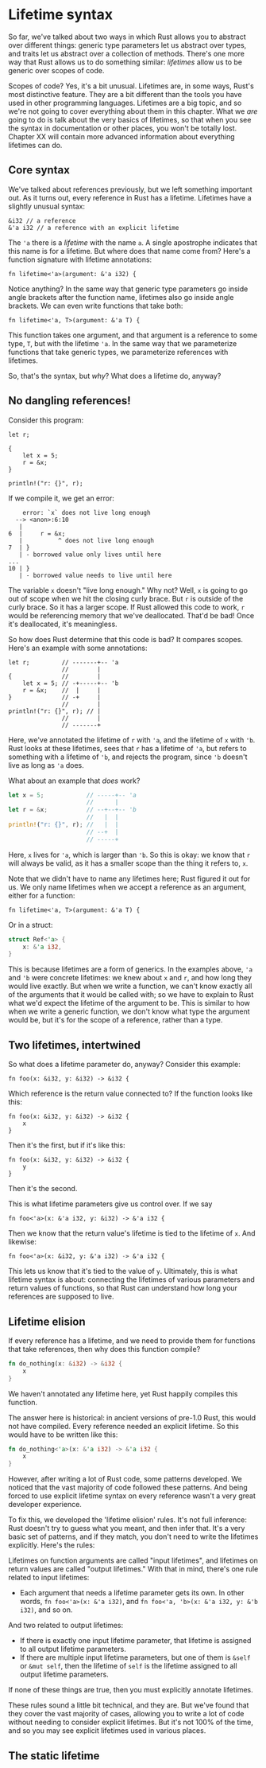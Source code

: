 # Lifetime syntax

So far, we've talked about two ways in which Rust allows you to abstract over
different things: generic type parameters let us abstract over types, and
traits let us abstract over a collection of methods. There's one more way that
Rust allows us to do something similar: *lifetimes* allow us to be generic over
scopes of code.

Scopes of code? Yes, it's a bit unusual. Lifetimes are, in some ways, Rust's
most distinctive feature. They are a bit different than the tools you have
used in other programming languages. Lifetimes are a big topic, and so we're
not going to cover everything about them in this chapter. What we _are_ going
to do is talk about the very basics of lifetimes, so that when you see the
syntax in documentation or other places, you won't be totally lost. Chapter XX
will contain more advanced information about everything lifetimes can do.

## Core syntax

We've talked about references previously, but we left something important out.
As it turns out, every reference in Rust has a lifetime. Lifetimes have a
slightly unusual syntax:

```rust,ignore
&i32 // a reference
&'a i32 // a reference with an explicit lifetime
```

The `'a` there is a *lifetime* with the name `a`. A single apostrophe indicates
that this name is for a lifetime. But where does that name come from? Here's
a function signature with lifetime annotations:

```rust,ignore
fn lifetime<'a>(argument: &'a i32) {
```

Notice anything? In the same way that generic type parameters go inside angle
brackets after the function name, lifetimes also go inside angle brackets. We
can even write functions that take both:

```rust,ignore
fn lifetime<'a, T>(argument: &'a T) {
```

This function takes one argument, and that argument is a reference to some
type, `T`, but with the lifetime `'a`. In the same way that we parameterize
functions that take generic types, we parameterize references with lifetimes.

So, that's the syntax, but _why_? What does a lifetime do, anyway?

## No dangling references!

Consider this program:

```rust,ignore
let r;

{
    let x = 5;
    r = &x;
}

println!("r: {}", r);
```

If we compile it, we get an error:

```text
	error: `x` does not live long enough
  --> <anon>:6:10
   |
6  |     r = &x;
   |          ^ does not live long enough
7  | }
   | - borrowed value only lives until here
...
10 | }
   | - borrowed value needs to live until here
```

The variable `x` doesn't "live long enough." Why not? Well, `x` is going to go
out of scope when we hit the closing curly brace. But `r` is outside of the
curly brace.  So it has a larger scope. If Rust allowed this code to work, `r`
would be referencing memory that we've deallocated. That'd be bad! Once it's
deallocated, it's meaningless.

So how does Rust determine that this code is bad? It compares scopes. Here's an
example with some annotations:

```rust,ignore
let r;         // -------+-- 'a
               //        |
{              //        |
    let x = 5; // -+-----+-- 'b
    r = &x;    //  |     |
}              // -+     |
               //        |
println!("r: {}", r); // |
               //        |
               // -------+
```

Here, we've annotated the lifetime of `r` with `'a`, and the lifetime of `x`
with `'b`. Rust looks at these lifetimes, sees that `r` has a lifetime of `'a`,
but refers to something with a lifetime of `'b`, and rejects the program, since
`'b` doesn't live as long as `'a` does.

What about an example that _does_ work?

```rust
let x = 5;            // -----+-- 'a
                      //      |
let r = &x;           // --+--+-- 'b
                      //   |  |
println!("r: {}", r); //   |  |
                      // --+  |
                      // -----+
```

Here, `x` lives for `'a`, which is larger than `'b`. So this is okay: we know
that `r` will always be valid, as it has a smaller scope than the thing it
refers to, `x`.

Note that we didn't have to name any lifetimes here; Rust figured it out for
us. We only name lifetimes when we accept a reference as an argument, either
for a function:

```rust,ignore
fn lifetime<'a, T>(argument: &'a T) {
```

Or in a struct:

```rust
struct Ref<'a> {
    x: &'a i32,
}
```

This is because lifetimes are a form of generics. In the examples above, `'a`
and `'b` were concrete lifetimes: we knew about `x` and `r`, and how long they
would live exactly. But when we write a function, we can't know exactly all of
the arguments that it would be called with; so we have to explain to Rust what
we'd expect the lifetime of the argument to be. This is similar to how when we
write a generic function, we don't know what type the argument would be, but
it's for the scope of a reference, rather than a type.

## Two lifetimes, intertwined

So what does a lifetime parameter do, anyway? Consider this example:

```rust,ignore
fn foo(x: &i32, y: &i32) -> &i32 {
```

Which reference is the return value connected to? If the function looks
like this:

```rust,ignore
fn foo(x: &i32, y: &i32) -> &i32 {
    x
}
```

Then it's the first, but if it's like this:

```rust,ignore
fn foo(x: &i32, y: &i32) -> &i32 {
    y
}
```

Then it's the second.

This is what lifetime parameters give us control over. If we say

```rust,ignore
fn foo<'a>(x: &'a i32, y: &i32) -> &'a i32 {
```

Then we know that the return value's lifetime is tied to the lifetime of `x`.
And likewise:

```rust,ignore
fn foo<'a>(x: &i32, y: &'a i32) -> &'a i32 {
```

This lets us know that it's tied to the value of `y`. Ultimately, this is what
lifetime syntax is about: connecting the lifetimes of various parameters and
return values of functions, so that Rust can understand how long your
references are supposed to live.

## Lifetime elision

If every reference has a lifetime, and we need to provide them for functions
that take references, then why does this function compile?

```rust
fn do_nothing(x: &i32) -> &i32 {
    x
}
```

We haven't annotated any lifetime here, yet Rust happily compiles this
function.

The answer here is historical: in ancient versions of pre-1.0 Rust, this
would not have compiled. Every reference needed an explicit lifetime. So
this would have to be written like this:

```rust
fn do_nothing<'a>(x: &'a i32) -> &'a i32 {
    x
}
```

However, after writing a lot of Rust code, some patterns developed. We noticed
that the vast majority of code followed these patterns. And being forced to use
explicit lifetime syntax on every reference wasn't a very great developer
experience.

To fix this, we developed the 'lifetime elision' rules. It's not full
inference: Rust doesn't try to guess what you meant, and then infer that. It's
a very basic set of patterns, and if they match, you don't need to write
the lifetimes explicitly. Here's the rules:

Lifetimes on function arguments are called "input lifetimes", and lifetimes on
return values are called "output lifetimes." With that in mind, there's one
rule related to input lifetimes:

* Each argument that needs a lifetime parameter gets its own. In other words,
  `fn foo<'a>(x: &'a i32)`, and `fn foo<'a, 'b>(x: &'a i32, y: &'b i32)`, and
  so on.

And two related to output lifetimes:

* If there is exactly one input lifetime parameter, that lifetime is assigned
  to all output lifetime parameters.
* If there are multiple input lifetime parameters, but one of them is `&self`
  or `&mut self`, then the lifetime of `self` is the lifetime assigned to all
  output lifetime parameters.

If none of these things are true, then you must explicitly annotate lifetimes.

These rules sound a little bit technical, and they are. But we've found that
they cover the vast majority of cases, allowing you to write a lot of code
without needing to consider explicit lifetimes. But it's not 100% of the time,
and so you may see explicit lifetimes used in various places.

## The static lifetime
